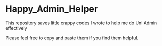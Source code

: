 # Happy_Admin_Helper
This repository saves little crappy codes I wrote to help me do Uni Admin effectively

Please feel free to copy and paste them if you find them helpful.
